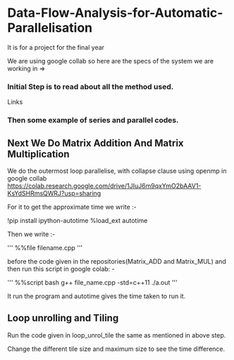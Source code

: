 # Data-Flow-Analysis-for-Automatic-Parallelisation
It is for a project for the final year

We are using google collab so here are the specs of the system we are working in =>


### Initial Step is to read about all the method used.

Links

### Then some example of series and parallel codes.


## Next We Do Matrix Addition And Matrix Multiplication
We do the outermost loop parallelise, with collapse clause using openmp in google collab
https://colab.research.google.com/drive/1JIuJ6m9qxYmO2bAAV1-KsYdSHRmsQWRJ?usp=sharing

For it to get the approximate time we write :-

!pip install ipython-autotime
%load_ext autotime

Then we write :-

'''
%%file filename.cpp
'''

before the code given in the repositories(Matrix_ADD and Matrix_MUL) and then run this script in google colab: -

'''
%%script bash
g++ file_name.cpp -std=c++11
./a.out
'''

It run the program and autotime gives the time taken to run it.


## Loop unrolling and Tiling

Run the code given in loop_unrol_tile the same as mentioned in above step.

Change the different tile size and maximum size to see the time difference.
